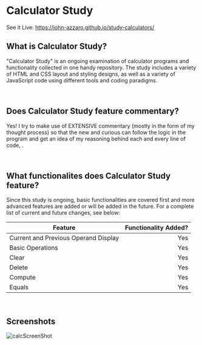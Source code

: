 # Calculator Study
See it Live: https://john-azzaro.github.io/study-calculators/

## What is Calculator Study?
"Calculator Study" is an ongoing examination of calculator programs and functionality collected in one handy repository.  The study includes a variety of HTML and CSS layout and styling designs, as well as a variety of JavaScript code using different tools and coding paradigms.

<br>

## Does Calculator Study feature commentary?
Yes!  I try to make use of EXTENSIVE commentary (mostly in the form of my thought process) so that the new and curious can follow the logic in the program and get an idea of my reasoning behind each and every line of code, . 

<br>

## What functionalites does Calculator Study feature?
Since this study is ongoing, basic functionalities are covered first and more advanced features are added or will be added in the future.  For a complete list of current and future changes, see below:


| Feature                                  | Functionality Added?  | 
| ---------------------------------------- |-------------:| 
| Current and Previous Operand Display     | Yes                   | 
| Basic Operations                         | Yes                  |   
| Clear                                    | Yes                |   
| Delete                                   | Yes                 |    
| Compute                                  | Yes                 |    
| Equals                                   | Yes                 |    

<br>

## Screenshots

![calcScreenShot](https://user-images.githubusercontent.com/37447586/60772122-89e4cf80-a0a6-11e9-92e0-432788b4a50f.png)
